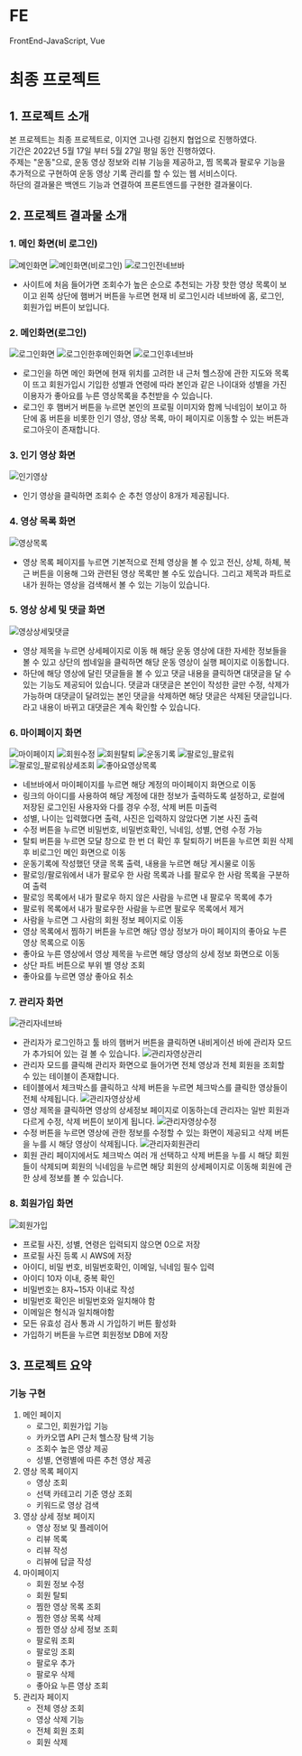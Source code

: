# FE
FrontEnd-JavaScript, Vue

# 최종 프로젝트

## 1. 프로젝트 소개

본 프로젝트는 최종 프로젝트로, 이지연 고나령 김현지 협업으로 진행하였다.      
기간은 2022년 5월 17일 부터 5월 27일 평일 동안 진행하였다.      
주제는 "운동"으로, 운동 영상 정보와 리뷰 기능을 제공하고, 찜 목록과 팔로우 기능을 추가적으로 구현하여 운동 영상 기록 관리를 할 수 있는 웹 서비스이다.         
하단의 결과물은 백엔드 기능과 연결하여 프론트엔드를 구현한 결과물이다.      

## 2. 프로젝트 결과물 소개

### 1. 메인 화면(비 로그인)
![메인화면](https://user-images.githubusercontent.com/99406992/170679191-3c8b1b69-4d06-4c6b-968e-43d0fad3e6e3.PNG)
![메인화면(비로그인)](https://user-images.githubusercontent.com/99406992/170679209-21ddf274-a575-46b7-9e96-89fca8444af3.PNG)
![로그인전네브바](https://user-images.githubusercontent.com/99406992/170679378-48ecba7a-2ba2-4ac5-bc22-44d87950c136.PNG)
- 사이트에 처음 들어가면 조회수가 높은 순으로 추천되는 가장 핫한 영상 목록이 보이고 왼쪽 상단에 햄버거 버튼을 누르면 현재 비 로그인시라 네브바에 홈, 로그인, 회원가입 버튼이 보입니다. 

### 2. 메인화면(로그인)
![로그인화면](https://user-images.githubusercontent.com/99406992/170679449-3e777af6-84ce-42f0-a9e1-6db50dfb77f1.PNG)
![로그인한후메인화면](https://user-images.githubusercontent.com/99406992/170679477-4c27263c-dd10-4133-a632-79135922c639.PNG)
![로그인후네브바](https://user-images.githubusercontent.com/99406992/170679517-85fa3efa-0462-4a08-bcd9-80294e50a246.PNG)

- 로그인을 하면 메인 화면에 현재 위치를 고려한 내 근처 헬스장에 관한 지도와 목록이 뜨고 회원가입시 기입한 성별과 연령에 따라 본인과 같은 나이대와 성별을 가진 이용자가 좋아요를 누른 영상목록을 추천받을 수 있습니다.
- 로그인 후 햄버거 버튼을 누르면 본인의 프로필 이미지와 함께 닉네임이 보이고 하단에 홈 버튼을 비롯한 인기 영상, 영상 목록, 마이 페이지로 이동할 수 있는 버튼과 로그아웃이 존재합니다.

### 3. 인기 영상 화면
![인기영상](https://user-images.githubusercontent.com/99406992/170680600-6ec243b2-b4df-4683-99e0-48e5211486d7.PNG)
- 인기 영상을 클릭하면 조회수 순 추천 영상이 8개가 제공됩니다.

### 4. 영상 목록 화면
![영상목록](https://user-images.githubusercontent.com/99406992/170680654-fb4f704b-42ab-4a6b-97dd-48996b7bd0c6.PNG)
- 영상 목록 페이지를 누르면 기본적으로 전체 영상을 볼 수 있고 전신, 상체, 하체, 복근 버튼을 이용해 그와 관련된 영상 목록만 볼 수도 있습니다. 그리고 제목과 파트로 내가 원하는 영상을 검색해서 볼 수 있는 기능이 있습니다.
### 5. 영상 상세 및 댓글 화면
![영상상세및댓글](https://user-images.githubusercontent.com/99406992/170680955-9f9635f1-fac8-47d4-aa0a-3f57a5ea189b.PNG)
- 영상 제목을 누르면 상세페이지로 이동 해 해당 운동 영상에 대한 자세한 정보들을 볼 수 있고 상단의 썸네일을 클릭하면 해당 운동 영상이 실행 페이지로 이동합니다.
- 하단에 해당 영상에 달린 댓글들을 볼 수 있고 댓글 내용을 클릭하면 대댓글을 달 수 있는 기능도 제공되어 있습니다. 댓글과 대댓글은 본인이 작성한 글만 수정, 삭제가 가능하며 대댓글이 달려있는 본인 댓글을 삭제하면 해당 댓글은 삭제된 댓글입니다. 라고 내용이 바뀌고 대댓글은 계속 확인할 수 있습니다.
### 6. 마이페이지 화면
![마이페이지](https://user-images.githubusercontent.com/99406992/170680709-2b025565-9450-4a0f-a2b7-b873760f7b2a.PNG)
![회원수정](https://user-images.githubusercontent.com/99406992/170681452-925bb5bb-76f8-439e-a936-5b9fdcb1fcaa.PNG)
![회원탈퇴](https://user-images.githubusercontent.com/99406992/170681461-87b4109c-36df-4503-ba75-e029285c80af.PNG)
![운동기록](https://user-images.githubusercontent.com/99406992/170681228-fcb135bd-0bb7-464e-86b9-e6a6905dcd1f.PNG)
![팔로잉_팔로워](https://user-images.githubusercontent.com/99406992/170681290-3441a3ec-9d1b-4d9d-90cd-6adb6b1edafc.PNG)
![팔로잉_팔로워상세조회](https://user-images.githubusercontent.com/99406992/170681342-ee148057-ead3-4204-9a91-3da4d9b1863a.PNG)
![좋아요영상목록](https://user-images.githubusercontent.com/99406992/170681294-50d28dcd-26e8-4ba7-af25-b60a3b35b59c.PNG)
- 네브바에서 마이페이지를 누르면 해당 계정의 마이페이지 화면으로 이동
- 링크의 아이디를 사용하여 해당 계정에 대한 정보가 출력하도록 설정하고, 로컬에 저장된 로그인된 사용자와 다를 경우 수정, 삭제 버튼 미출력
- 성별, 나이는 입력했다면 출력, 사진은 입력하지 않았다면 기본 사진 출력
- 수정 버튼을 누르면 비밀번호, 비밀번호확인, 닉네임, 성별, 연령 수정 가능
- 탈퇴 버튼을 누르면 모달 창으로 한 번 더 확인 후 탈퇴하기 버튼을 누르면 회원 삭제 후 비로그인 메인 화면으로 이동
- 운동기록에 작성했던 댓글 목록 출력, 내용을 누르면 해당 게시물로 이동
- 팔로잉/팔로워에서 내가 팔로우 한 사람 목록과 나를 팔로우 한 사람 목록을 구분하여 출력
- 팔로잉 목록에서 내가 팔로우 하지 않은 사람을 누르면 내 팔로우 목록에 추가
- 팔로워 목록에서 내가 팔로우한 사람을 누르면 팔로우 목록에서 제거
- 사람을 누르면 그 사람의 회원 정보 페이지로 이동
- 영상 목록에서  찜하기 버튼을 누르면 해당 영상 정보가 마이 페이지의 좋아요 누른 영상 목록으로 이동
- 좋아요 누른 영상에서 영상 제목을 누르면 해당 영상의 상세 정보 화면으로 이동
- 상단 파트 버튼으로 부위 별 영상 조회
- 좋아요를 누르면 영상 좋아요 취소


### 7. 관리자 화면
![관리자네브바](https://user-images.githubusercontent.com/99406992/170681673-b8818ddb-2fe5-4333-b956-d5b469896866.PNG)
- 관리자가 로그인하고 툴 바의 햄버거 버튼을 클릭하면 내비게이션 바에 관리자 모드가 추가되어 있는 걸 볼 수 있습니다.
![관리자영상관리](https://user-images.githubusercontent.com/99406992/170681681-21211fde-fb91-41d0-9049-d5dceedec93d.PNG)
- 관리자 모드를 클릭해 관리자 화면으로 들어가면 전체 영상과 전체 회원을 조회할 수 있는 테이블이 존재합니다.
- 테이블에서 체크박스를 클릭하고 삭제 버튼을 누르면 체크박스를 클릭한 영상들이 전체 삭제됩니다.
![관리자영상상세](https://user-images.githubusercontent.com/99406992/170681705-60e3b832-37c1-4400-86ce-0566dbdb7d72.PNG)
- 영상 제목을 클릭하면 영상의 상세정보 페이지로 이동하는데 관리자는 일반 회원과 다르게 수정, 삭제 버튼이 보이게 됩니다.
![관리자영상수정](https://user-images.githubusercontent.com/99406992/170681687-8a228953-14eb-4a4a-a0ea-13744ef45fae.PNG)
- 수정 버튼을 누르면 영상에 관한 정보를 수정할 수 있는 화면이 제공되고 삭제 버튼을 누를 시 해당 영상이 삭제됩니다.
![관리자회원관리](https://user-images.githubusercontent.com/99406992/170681770-ed52cf73-42c0-4cc3-8a4f-15f956b2aead.PNG)
- 회원 관리 페이지에서도 체크박스 여러 개 선택하고 삭제 버튼을 누를 시 해당 회원들이 삭제되며 회원의 닉네임을 누르면 해당 회원의 상세페이지로 이동해 회원에 관한 상세 정보를 볼 수 있습니다.

### 8. 회원가입 화면
![회원가입](https://user-images.githubusercontent.com/99406992/170681827-014740f0-9b4e-4f16-ba39-3ab625fb36c2.PNG)
- 프로필 사진, 성별, 연령은 입력되지 않으면 0으로 저장
- 프로필 사진 등록 시 AWS에 저장
- 아이디, 비밀 번호, 비밀번호확인, 이메일, 닉네임 필수 입력
- 아이디 10자 이내, 중복 확인
- 비밀번호는 8자~15자 이내로 작성
- 비밀번호 확인은 비밀번호와 일치해야 함
- 이메일은 형식과 일치해야함
- 모든 유효성 검사 통과 시 가입하기 버튼 활성화
- 가입하기 버튼을 누르면 회원정보 DB에 저장


## 3. 프로젝트 요약

### 기능 구현

1. 메인 페이지
   - 로그인, 회원가입 기능
   - 카카오맵 API 근처 헬스장 탐색 기능
   - 조회수 높은 영상 제공
   - 성별, 연령별에 따른 추천 영상 제공
2. 영상 목록 페이지
   - 영상 조회
   - 선택 카테고리 기준 영상 조회
   - 키워드로 영상 검색
3. 영상 상세 정보 페이지
   - 영상 정보 및 플레이어
   - 리뷰 목록
   - 리뷰 작성
   - 리뷰에 답글 작성
4. 마이페이지
   - 회원 정보 수정
   - 회원 탈퇴
   - 찜한 영상 목록 조회
   - 찜한 영상 목록 삭제
   - 찜한 영상 상세 정보 조회
   - 팔로워 조회
   - 팔로잉 조회
   - 팔로우 추가
   - 팔로우 삭제
   - 좋아요 누른 영상 조회
5. 관리자 페이지
   - 전체 영상 조회
   - 영상 삭제 기능
   - 전체 회원 조회
   - 회원 삭제 

